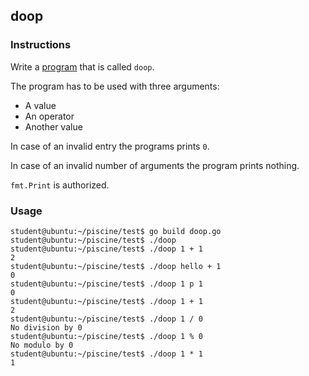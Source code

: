 ## doop

### Instructions

Write a [program](TODO-LINK) that is called `doop`.

The program has to be used with three arguments:

- A value
- An operator
- Another value

In case of an invalid entry the programs prints `0`.

In case of an invalid number of arguments the program prints nothing.

`fmt.Print` is authorized.

### Usage

```console
student@ubuntu:~/piscine/test$ go build doop.go
student@ubuntu:~/piscine/test$ ./doop
student@ubuntu:~/piscine/test$ ./doop 1 + 1
2
student@ubuntu:~/piscine/test$ ./doop hello + 1
0
student@ubuntu:~/piscine/test$ ./doop 1 p 1
0
student@ubuntu:~/piscine/test$ ./doop 1 + 1
2
student@ubuntu:~/piscine/test$ ./doop 1 / 0
No division by 0
student@ubuntu:~/piscine/test$ ./doop 1 % 0
No modulo by 0
student@ubuntu:~/piscine/test$ ./doop 1 * 1
1

```
